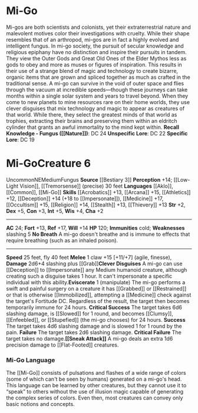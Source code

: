 ﻿---
ac: '24'
alignment: NE
all_resistance: null
burrow_speed: null
charisma: '+2'
climb_speed: null
constitution: '+3'
creature_ability:
- Clever Disguises
- Eviscerate
- No Breath
- Sneak Attack
creature_family: null
description: "Mi-gos are both scientists and colonists, yet their extraterrestrial\
  \ nature and malevolent motives color their investigations with cruelty. While their\
  \ shape resembles that of an arthropod, mi-gos are in fact a highly evolved and\
  \ intelligent fungus.<br/><br/> In mi-go society, the pursuit of secular knowledge\
  \ and religious epiphany have no distinction and inspire their pursuits in tandem.\
  \ They view the Outer Gods and Great Old Ones of the Elder Mythos less as gods to\
  \ obey and more as muses or figures of inspiration. This results in their use of\
  \ a strange blend of magic and technology to create bizarre, organic items that\
  \ are grown and spliced together as much as crafted in the traditional sense.<br/><br/>\
  \ A mi-go can survive in the void of outer space and flies through the vacuum at\
  \ incredible speeds\u2014though these journeys can take months within a single solar\
  \ system and years to travel beyond. When they come to new planets to mine resources\
  \ rare on their home worlds, they use clever disguises that mix technology and magic\
  \ to appear as creatures of that world. While there, they select the greatest minds\
  \ of that world as trophies, extracting their brains and preserving them within\
  \ an eldritch cylinder that grants an awful immortality to the mind kept within.<br/><br/><b><u>Recall\
  \ Knowledge - Fungus</u> ( [[DATABASE/skill/Nature|Nature]] )</b>: DC 24<br/><b><u>Unspecific\
  \ Lore</u></b>: DC 22<br/><b><u>Specific Lore</u></b>: DC 19"
dexterity: '+5'
element: null
fly_speed: '40'
fortitude: '+13'
hardness: null
hp: '120'
id: '1227'
immunity:
- cold
intelligence: '+5'
land_speed: '25'
language:
- '[[DATABASE/language/Aklo|Aklo]]'
- '[[DATABASE/language/Common|Common]]'
- '[[DATABASE/language/Mi-Go|Mi-Go]]'
level: '6'
max_speed: '40'
name: Mi-Go
perception: '+14'
rarity: Uncommon
reflex: '+17'
resistance: null
rus_type_level: null
school: null
sense:
- '[[DATABASE/monsterability/Low-Light Vision|low-light vision]]'
- '[[DATABASE/monsterability/Tremorsense|tremorsense]] (precise) 30 feet'
size: Medium
skill:
- '[[DATABASE/skill/Acrobatics|Acrobatics]] +13'
- '[[DATABASE/skill/Athletics|Athletics]] +12'
- '[[DATABASE/skill/Arcana|Arcana]] +15'
- '[[DATABASE/skill/Deception|Deception]] +14'
- '[[DATABASE/skill/Medicine|Medicine]] +17'
- '[[DATABASE/skill/Occultism|Occultism]] +15'
- '[[DATABASE/skill/Religion|Religion]] +14'
- '[[DATABASE/skill/Stealth|Stealth]] +13'
- '[[DATABASE/skill/Thievery|Thievery]] +13'
source: '[[DATABASE/source/Bestiary 3|Bestiary 3]]'
speed:
- 25 feet
- fly 40 feet
spell: null
strength: '+2'
strength_req: '2'
strongest_save:
- Reflex
swim_speed: null
trait:
- '[[DATABASE/trait/Fungus|Fungus]]'
- '[[DATABASE/trait/Uncommon|Uncommon]]'
type: Creature
vision: Low-light vision
weakest_save:
- Fortitude
weakness:
- slashing 5
will: '+14'
wisdom: '+4'

---
# Mi-Go

Mi-gos are both scientists and colonists, yet their extraterrestrial nature and malevolent motives color their investigations with cruelty. While their shape resembles that of an arthropod, mi-gos are in fact a highly evolved and intelligent fungus.
 In mi-go society, the pursuit of secular knowledge and religious epiphany have no distinction and inspire their pursuits in tandem. They view the Outer Gods and Great Old Ones of the Elder Mythos less as gods to obey and more as muses or figures of inspiration. This results in their use of a strange blend of magic and technology to create bizarre, organic items that are grown and spliced together as much as crafted in the traditional sense.
 A mi-go can survive in the void of outer space and flies through the vacuum at incredible speeds—though these journeys can take months within a single solar system and years to travel beyond. When they come to new planets to mine resources rare on their home worlds, they use clever disguises that mix technology and magic to appear as creatures of that world. While there, they select the greatest minds of that world as trophies, extracting their brains and preserving them within an eldritch cylinder that grants an awful immortality to the mind kept within.
**Recall Knowledge - Fungus ([[Nature]])**: DC 24
**Unspecific Lore**: DC 22
**Specific Lore**: DC 19

# Mi-Go<span class="item-type">Creature 6</span>

<span class="trait-uncommon item-trait">Uncommon</span><span class="trait-alignment item-trait">NE</span><span class="trait-size item-trait">Medium</span><span class="item-trait">Fungus</span>
**Source** [[Bestiary 3]]
**Perception** +14; [[Low-Light Vision]], [[Tremorsense]] (precise) 30 feet
**Languages** [[Aklo]], [[Common]], [[Mi-Go]]
**Skills** [[Acrobatics]] +13, [[Arcana]] +15, [[Athletics]] +12, [[Deception]] +14 (+18 to [[Impersonate]]), [[Medicine]] +17, [[Occultism]] +15, [[Religion]] +14, [[Stealth]] +13, [[Thievery]] +13
**Str** +2, **Dex** +5, **Con** +3, **Int** +5, **Wis** +4, **Cha** +2

---
**AC** 24; **Fort** +13, **Ref** +17, **Will** +14
**HP** 120; **Immunities** cold; **Weaknesses** slashing 5
<span class="in-box-ability">**No Breath** A mi-go doesn't breathe and is immune to effects that require breathing (such as an inhaled poison).</span>

---
**Speed** 25 feet, fly 40 feet
<span class="in-box-ability">**Melee** <span class="action-icon">1</span> claw +15 [+11/+7] (agile, finesse), **Damage** 2d6+4 slashing plus [[Grab]]</span><span class="in-box-ability">**Clever Disguises** A mi-go can use [[Deception]] to [[Impersonate]] any Medium humanoid creature, although creating such a disguise takes 1 hour. It can't impersonate a specific individual with this ability.</span><span class="in-box-ability">**Eviscerate** <span class="action-icon">1</span> (manipulate) The mi-go performs a swift and painful surgery on a creature it has [[Grabbed]] or [[Restrained]] or that is otherwise [[Immobilized]], attempting a [[Medicine]] check against the target's Fortitude DC. Regardless of the result, the target then becomes temporarily immune for 24 hours. **Critical Success** The target takes 6d6 slashing damage, is [[Slowed]] for 1 round, and becomes [[Clumsy]], [[Enfeebled]], or [[Stupefied]] (the mi-go chooses) for 24 hours. **Success** The target takes 4d6 slashing damage and is slowed 1 for 1 round by the pain. **Failure** The target takes 2d6 slashing damage. **Critical Failure** The target takes no damage.</span><span class="in-box-ability">**[[Sneak Attack]]** A mi-go deals an extra 1d6 precision damage to [[Flat-Footed]] creatures.</span>

###  Mi-Go Language

The [[Mi-Go]] consists of pulsations and flashes of a wide range of colors (some of which can't be seen by humans) generated on a mi-go's head. This language can be learned by other creatures, but they cannot use it to “speak” to others without the use of illusion magic capable of generating the complex series of colors. Even then, most creatures can convey only basic notions and concepts.